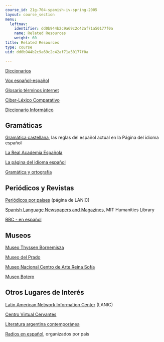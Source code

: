 ```yaml
---
course_id: 21g-704-spanish-iv-spring-2005
layout: course_section
menu:
  leftnav:
    identifier: dd0b944b2c9a69c2c42af71a50177f0a
    name: Related Resources
    weight: 60
title: Related Resources
type: course
uid: dd0b944b2c9a69c2c42af71a50177f0a

---
```


[Diccionarios](http://www.el-castellano.com/diccio.html)

[Vox español-español](http://www.diccionarios.com/)

[Glosario términos internet](http://www.ati.es/novatica/glosario/buscador/buscador_gloint.html)

[Ciber-Léxico Comparativo](http://www.telefonica.com/en/home/jsp/home.jsp)

[Diccionario Informático](http://www.sitiosargentina.com.ar/categorias/internet/diccionarios.htm)

Gramáticas
----------

[Gramática castellana](http://www.el-castellano.com/gramatic.html), las reglas del español actual en la Página del idioma español

[La Real Academia Española](http://www.rae.es/)

[La página del idioma español](https://pendientedemigracion.ucm.es/info/especulo/ele/r_soca.html)

[Gramática y ortografía](http://www.indiana.edu/%7Ecall/lengua.html)

Periódicos y Revistas
---------------------

[Periódicos por países](http://lanic.utexas.edu/la/region/news/indexesp.html) (página de LANIC)

[Spanish Language Newspapers and Magazines](http://libguides.mit.edu/content.php?pid=146063&sid=1247903), MIT Humanities Library

[BBC - en español](http://news.bbc.co.uk/hi/spanish/news/)

Museos
------

[Museo Thyssen Bornemisza](http://www.museothyssen.org/en/thyssen/home)

[Museo del Prado](http://www.museodelprado.es/en)

[Museo Nacional Centro de Arte Reina Sofía](http://www.museoreinasofia.es/)

[Museo Botero](http://www.banrepcultural.org/museo-botero)

Otros Lugares de Interés
------------------------

[Latin American Network Information Center](http://lanic.utexas.edu/las.html) (LANIC)

[Centro Virtual Cervantes](http://cvc.cervantes.es/portada.htm)

[Literatura argentina contemporánea](http://www.donquijote.org/cultura/argentina/literatura/)

[Radios en español](http://www.elcastellano.org/radios.html), organizados por país